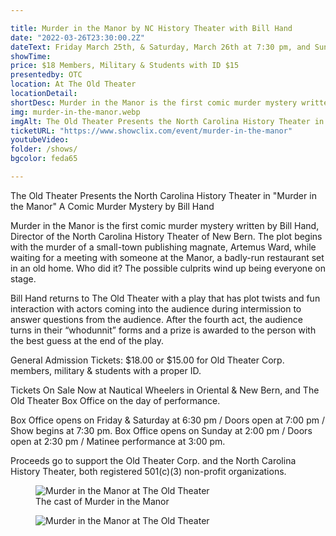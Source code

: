 ```yaml
---

title: Murder in the Manor by NC History Theater with Bill Hand 
date: "2022-03-26T23:30:00.2Z"
dateText: Friday March 25th, & Saturday, March 26th at 7:30 pm, and Sunday, March 27th, Matinee at 3:00 pm
showTime:
price: $18 Members, Military & Students with ID $15
presentedby: OTC
location: At The Old Theater
locationDetail: 
shortDesc: Murder in the Manor is the first comic murder mystery written by Bill Hand, Director of the North Carolina History Theater of New Bern. 
img: murder-in-the-manor.webp
imgAlt: The Old Theater Presents the North Carolina History Theater in "Murder in the Manor" A Comic Murder Mystery by Bill Hand
ticketURL: "https://www.showclix.com/event/murder-in-the-manor"
youtubeVideo: 
folder: /shows/
bgcolor: feda65

---
```


The Old Theater Presents the North Carolina History Theater in "Murder in the Manor" A Comic Murder Mystery by Bill Hand
 
Murder in the Manor is the first comic murder mystery written by Bill Hand, Director of the North Carolina History Theater of New Bern. The plot begins with the murder of a small-town publishing magnate, Artemus Ward, while waiting for a meeting with someone at the Manor, a badly-run restaurant set in an old home. Who did it? The possible culprits wind up being everyone on stage.

Bill Hand returns to The Old Theater with a play that has plot twists and fun interaction with actors coming into the audience during intermission to answer questions from the audience. After the fourth act, the audience turns in their “whodunnit” forms and a prize is awarded to the person with the best guess at the end of the play. 

General Admission Tickets:  $18.00 or $15.00 for Old Theater Corp. members, military & students with a proper ID. 

Tickets On Sale Now at Nautical Wheelers in Oriental & New Bern, and The Old Theater Box Office on the day of performance. 

Box Office opens on Friday & Saturday at 6:30 pm / Doors open at 7:00 pm / Show begins at 7:30 pm. 
Box Office opens on Sunday at 2:00 pm / Doors open at 2:30 pm / Matinee performance at 3:00 pm. 

Proceeds go to support the Old Theater Corp. and the North Carolina History Theater, both registered 501(c)(3) non-profit organizations. 



<figure>
  <img
    src="/images/shows/murder-in-the-manor-cast1.webp"
    alt="Murder in the Manor at The Old Theater"
    loading="lazy"
  />
  <figcaption class="italic">
     The cast of Murder in the Manor
  </figcaption>
</figure>

<figure>
  <img
    src="/images/shows/murder-in-the-manor-cast2.webp"
    alt="Murder in the Manor at The Old Theater"
    loading="lazy"
  />
  <figcaption class="italic">
  </figcaption>
</figure>